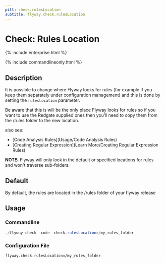 ```yaml
---
pill: check.rulesLocation
subtitle: flyway.check.rulesLocation
---
```

# Check: Rules Location

{% include enterprise.html %}

{% include commandlineonly.html %}

## Description

It is possible to change where Flyway looks for rules (for example if you keep them separately under configuration management) and this is done by setting the `rulesLocation` parameter.

Be aware that this is will be the only place Flyway looks for rules so if you want to use the Redgate supplied ones then you'll need to copy them from the /rules folder to the new location.

also see:
- [Code Analysis Rules](Usage/Code Analysis Rules)
- [Creating Regular Expression](Learn More/Creating Regular Expression Rules)

__NOTE:__ Flyway will only look in the default or specified locations for rules and won't traverse sub-folders.

## Default

By default, the rules are located in the /rules folder of your flyway release

## Usage

### Commandline
```powershell
./flyway check -code -check.rulesLocation=/my_rules_folder
```

### Configuration File
```properties
flyway.check.rulesLocation=/my_rules_folder
```
